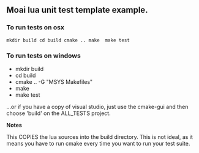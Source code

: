## Moai lua unit test template example.

### To run tests on osx 

`mkdir build
cd build
cmake ..
make 
make test`


### To run tests on windows 

* mkdir build
* cd build
* cmake .. -G "MSYS Makefiles"
* make
* make test

...or if you have a copy of visual studio, just use the cmake-gui and then choose 'build' on the ALL_TESTS project.


**Notes**

This COPIES the lua sources into the build directory. This is not ideal, as it means you have to run cmake every time you want to run your test suite.
